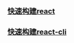 ### [快速构建react](https://baijiahao.baidu.com/s?id=1562798677298189&wfr=spider&for=pc)

### [快速构建react-cli](https://blog.csdn.net/qtfying/article/details/78665664)